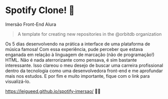 # Spotify Clone! 🎵
Imersão Front-End Alura

> A template for creating new repositories in the @orbitdb organization

Os 5 dias desenvolvendo na prática a interface de uma plataforma de música famosa!
Com essa experiência, pude perceber que estava enganada em relação à linguagem de marcação (não de programação!) HTML.
Não é nada aterrorizante como pensava, é sim bastante interessante. Isso clareou o meu desejo de buscar uma carreira profissional dentro da tecnologia como uma desenvolvedora front-end e me aprofundar mais nos estudos.
E por fim e muito importante, fique com o link para visualizá-lo.

https://leigueed.github.io/spotify-imersao/ 👩‍💻
